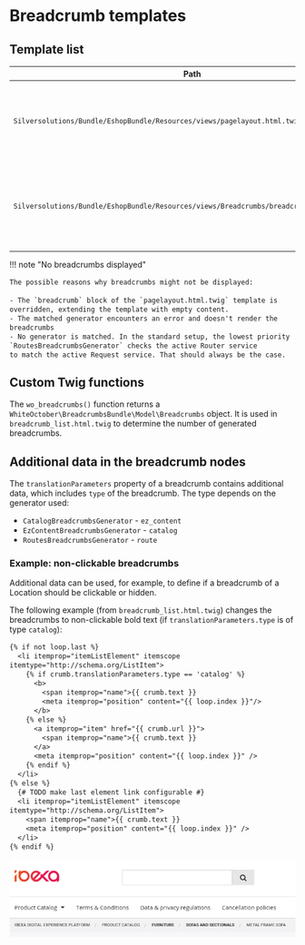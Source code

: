 # Breadcrumb templates

## Template list

| Path  | Description     |
| ----- | --------------- |
| `Silversolutions/Bundle/EshopBundle/Resources/views/pagelayout.html.twig` | Defines the `breadcrumb` block, which calls the sub-controller for the breadcrumb generation. |
| `Silversolutions/Bundle/EshopBundle/Resources/views/Breadcrumbs/breadcrumb_list.html.twig` | Used by all WhiteOctober-based breadcrumb generators to render the generated breadcrumbs elements. |

!!! note "No breadcrumbs displayed"

    The possible reasons why breadcrumbs might not be displayed:

    - The `breadcrumb` block of the `pagelayout.html.twig` template is overridden, extending the template with empty content.
    - The matched generator encounters an error and doesn't render the breadcrumbs
    - No generator is matched. In the standard setup, the lowest priority `RoutesBreadcrumbsGenerator` checks the active Router service
    to match the active Request service. That should always be the case.

## Custom Twig functions

The `wo_breadcrumbs()` function returns a `WhiteOctober\BreadcrumbsBundle\Model\Breadcrumbs` object.
It is used in `breadcrumb_list.html.twig` to determine the number of generated breadcrumbs.

## Additional data in the breadcrumb nodes

The `translationParameters` property of a breadcrumb contains additional data,
which includes `type` of the breadcrumb. The type depends on the generator used:

- `CatalogBreadcrumbsGenerator` - `ez_content`
- `EzContentBreadcrumbsGenerator` - `catalog`
- `RoutesBreadcrumbsGenerator` - `route`


### Example: non-clickable breadcrumbs

Additional data can be used, for example, to define if a breadcrumb of a Location should be clickable or hidden.

The following example (from `breadcrumb_list.html.twig`) changes the breadcrumbs to non-clickable bold text (if `translationParameters.type` is of type `catalog`):

``` html+twig
{% if not loop.last %}
  <li itemprop="itemListElement" itemscope itemtype="http://schema.org/ListItem">
    {% if crumb.translationParameters.type == 'catalog' %}
      <b>
        <span itemprop="name">{{ crumb.text }}
        <meta itemprop="position" content="{{ loop.index }}"/>
      </b>
    {% else %}
      <a itemprop="item" href="{{ crumb.url }}">
        <span itemprop="name">{{ crumb.text }}
      </a>
      <meta itemprop="position" content="{{ loop.index }}" />
    {% endif %}
  </li>
{% else %}
  {# TODO make last element link configurable #}
  <li itemprop="itemListElement" itemscope itemtype="http://schema.org/ListItem">
    <span itemprop="name">{{ crumb.text }}
    <meta itemprop="position" content="{{ loop.index }}" />
  </li>
{% endif %}
```

![](../img/breadcrumbs_additional_data.png)
